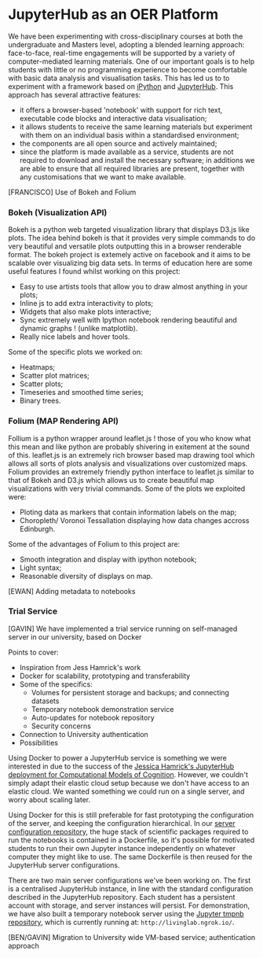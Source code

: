 # JupyterHub as an OER Platform

We have been experimenting with cross-disciplinary courses at both the
undergraduate and Masters level, adopting a blended learning approach:
face-to-face, real-time engagements will be supported by a variety of
computer-mediated learning materials. One of our important goals is to help
students with little or no programming experience to become comfortable
with basic data analysis and visualisation tasks. This has led us to to
experiment with a framework based on [iPython](http://ipython.org) and
[JupyterHub](https://github.com/jupyter/jupyterhub). This approach has
several attractive features:

* it offers a browser-based 'notebook' with support for rich text, 
executable code blocks and interactive data visualisation;
* it allows students to receive the same learning materials but experiment 
with them on an individual basis within a standardised environment;
* the components are all open source and actively maintained;
* since the platform is made available as a service, students are not 
required to download and install the necessary software; in additions we 
are able to ensure that all required libraries are present, together with 
any customisations that we want to make available.

[FRANCISCO] Use of Bokeh and Folium

### Bokeh (Visualization API)

Bokeh is a python web targeted visualization library that displays D3.js
like plots. The idea behind bokeh is that it provides very simple commands
to do very beautiful and versatile plots outputting this in a browser
renderable format. The bokeh project is extemely active on facebook and it
aims to be scalable over visualizing big data sets. In terms of education
here are some useful features I found whilst working on this project:

* Easy to use artists tools that allow you to draw almost anything in your plots;
* Inline js to add extra interactivity to plots;
* Widgets that also make plots interactive;
* Sync extremely well with Ipython notebook rendering beautiful and dynamic graphs ! (unlike matplotlib).
* Really nice labels and hover tools.

Some of the specific plots we worked on:

* Heatmaps;
* Scatter plot matrices;
* Scatter plots;
* Timeseries and smoothed time series;
* Binary trees.

### Folium (MAP Rendering API)

Follium is a python wrapper around leaflet.js ! those of you who know what
this mean and like python are probably shivering in exitement at the sound
of this. leaflet.js is an extremely rich browser based map drawing tool
which allows all sorts of plots analysis and visualizations over customized
maps.  Folium provides an extremely friendly python interface to leaflet.js
similar to that of Bokeh and D3.js which allows us to create beautiful map
visualizations with very trivial commands.  Some of the plots we exploited
were:

* Ploting data as markers that contain information labels on the map;
* Choropleth/ Voronoi Tessallation displaying how data changes accross Edinburgh.

Some of the advantages of Folium to this project are:
* Smooth integration and display with ipython notebook;
* Light syntax;
* Reasonable diversity of displays on map.


[EWAN] Adding metadata to notebooks

### Trial Service
[GAVIN] We have implemented a trial service running on self-managed server in our university, based on Docker

Points to cover:

* Inspiration from Jess Hamrick's work
* Docker for scalability, prototyping and transferability
* Some of the specifics:
    * Volumes for persistent storage and backups; and connecting datasets
    * Temporary notebook demonstration service
    * Auto-updates for notebook repository
    * Security concerns
* Connection to University authentication
* Possibilities

Using Docker to power a JupyterHub service is something we were interested
in due to the success of the [Jessica Hamrick's JupyterHub deployment for
Computational Models of Cognition][hamrick]. However, we couldn't simply
adapt their elastic cloud setup because we don't have access to an elastic
cloud. We wanted something we could run on a single server, and worry about
scaling later.

Using Docker for this is still preferable for fast prototyping the
configuration of the server, and keeping the configuration hierarchical. In
our [server configuration repository][serverconfig], the huge stack of
scientific packages required to run the notebooks is contained in a
Dockerfile, so it's possible for motivated students to run their own
Jupyter instance independently on whatever computer they might like to use.
The same Dockerfile is then reused for the JupyterHub server
configurations.

There are two main server configurations we've been working on. The first
is a centralised JupyterHub instance, in line with the standard
configuration described in the JupyterHub repository. Each student has a
persistent account with storage, and server instances will persist. For
demonstration, we have also built a temporary notebook server using the
[Jupyter tmpnb repository][tmpnb], which is currently running at:
`http://livinglab.ngrok.io/`. 

[hamrick]: https://developer.rackspace.com/blog/deploying-jupyterhub-for-education/
[serverconfig]: https://github.com/edinburghlivinglab/livinglab-hubserver
[tmpnb]: tmphhhh://github.com/jupyter/tmpnb 

[BEN/GAVIN] Migration to University wide VM-based service; authentication approach

